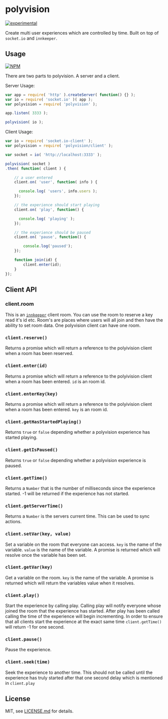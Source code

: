 # polyvision

[![experimental](http://badges.github.io/stability-badges/dist/experimental.svg)](http://github.com/badges/stability-badges)

Create multi user experiences which are controlled by time. Built on top of `socket.io` and `innkeeper`.

## Usage

[![NPM](https://nodei.co/npm/polyvision.png)](https://www.npmjs.com/package/polyvision)

There are two parts to polyvision. A server and a client.

Server Usage:
```javascript
var app = require( 'http' ).createServer( function() {} );
var io = require( 'socket.io' )( app );
var polyvision = require( 'polyvision' );

app.listen( 3333 );

polyvision( io );
```

Client Usage:
```javascript
var io = require( 'socket.io-client' );
var polyvision = require( 'polyvision/client' );

var socket = io( 'http://localhost:3333' );

polyvision( socket )
.then( function( client ) {

    // a user entered
    client.on( 'user', function( info ) {

      console.log( 'users', info.users );
    });

    // the experience should start playing
    client.on( 'play', function() {

      console.log( 'playing' );
    });

    // the experience should be paused
    client.on( 'pause', function() {

        console.log('paused');
    });

    function join(id) {
        client.enter(id);
    }
});
```

## Client API

### client.room

This is an [`innkeeper`](https://www.npmjs.com/package/innkeeper-socket.io) client room. You can use the room to reserve a key read it's id etc. Room's are places where users will all join and then have the ability to set room data. One polyvision client can have one room.

### `client.reserve()`

Returns a promise which will return a reference to the polyivision client when a room has been reserved. 

### `client.enter(id)`

Returns a promise which will return a reference to the polyivision client when a room has been entered. `id` is an room id.

### `client.enterKey(key)`

Returns a promise which will return a reference to the polyivision client when a room has been entered. `key` is an room id.

### `client.getHasStartedPlaying()`

Returns `true` or `false` depending whether a polyvision experience has started playing.

### `client.getIsPaused()`

Returns `true` or `false` depending whether a polyvision experience is paused.

### `client.getTime()`

Returns a `Number` that is the number of milliseconds since the experience started. -1 will be returned if the experience has not started.

### `client.getServerTime()`

Returns a `Number` is the servers current time. This can be used to sync actions.

### `client.setVar(key, value)`

Set a variable on the room that everyone can access. `key` is the name of the variable. `value` is the name of the variable. A promise is returned which will resolve once the variable has been set.

### `client.getVar(key)`

Get a variable on the room. `key` is the name of the variable. A promise is returned which will return the variables value when it resolves.

### `client.play()`

Start the experience by calling play. Calling play will notify everyone whose joined the room that the experience has started. After play has been called calling the time of the experience will begin incrementing. In order to ensure that all clients start the experience at the exact same time `client.getTime()` will return -1 for one second.

### `client.pause()`

Pause the experience.

### `client.seek(time)`

Seek the experience to another time. This should not be called until the experience has truly started after that one second delay which is mentioned in `client.play`




## License

MIT, see [LICENSE.md](http://github.com/jam3/polyvision/blob/master/LICENSE.md) for details.
